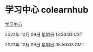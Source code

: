 # 学习中心 colearnhub
[学习中心](http://27.19.33.125:56308/colearnhub/)

2022年 10月 09日 星期日 13:50:03 CST

2022年 10月 09日 星期日 05:50:03 GMT
